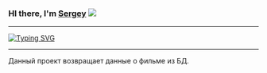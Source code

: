 ### HI there, I'm [Sergey](https://vk.com/kotenkov97) ![](https://github.com/blackcater/blackcater/raw/main/images/Hi.gif)

---

[![Typing SVG](https://readme-typing-svg.herokuapp.com?color=42F71F&background=FFFFFF00&vCenter=true&lines=Python+developer)](https://git.io/typing-svg)

---

Данный проект возвращает данные о фильме из БД.